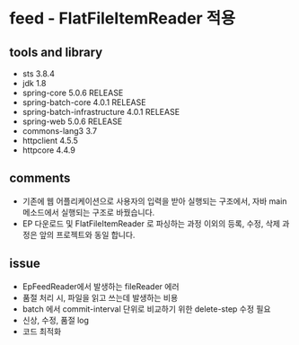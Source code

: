 # feed - FlatFileItemReader 적용

## tools and library
- sts 3.8.4
- jdk 1.8
- spring-core 5.0.6 RELEASE
- spring-batch-core 4.0.1 RELEASE
- spring-batch-infrastructure 4.0.1 RELEASE
- spring-web 5.0.6 RELEASE
- commons-lang3 3.7
- httpclient 4.5.5
- httpcore 4.4.9

## comments
- 기존에 웹 어플리케이션으로 사용자의 입력을 받아 실행되는 구조에서, 자바 main 메소드에서 실행되는 구조로 바꿨습니다.
- EP 다운로드 및 FlatFileItemReader 로 파싱하는 과정 이외의 등록, 수정, 삭제 과정은 앞의 프로젝트와 동일 합니다.

## issue
- EpFeedReader에서 발생하는 fileReader 에러
- 품절 처리 시, 파일을 읽고 쓰는데 발생하는 비용
- batch 에서 commit-interval 단위로 비교하기 위한 delete-step 수정 필요
- 신상, 수정, 품절 log
- 코드 최적화
